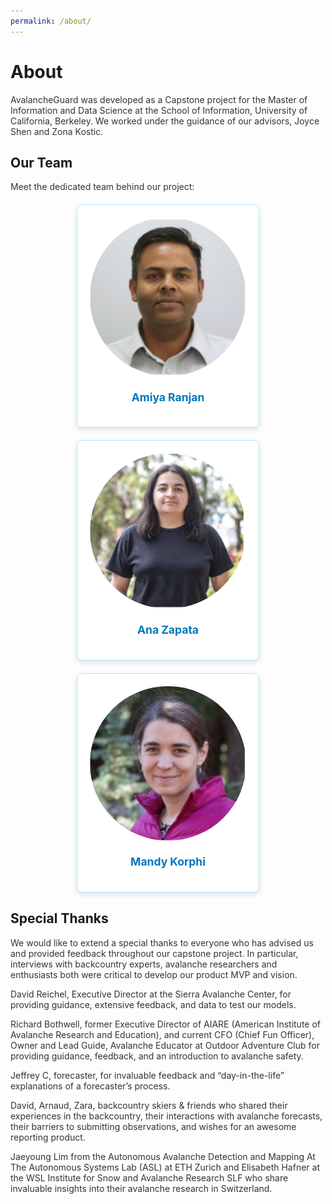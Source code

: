 ```yaml
---
permalink: /about/
---
```


# About

AvalancheGuard was developed as a Capstone project for the Master of Information and Data Science at the School of Information, University of California, Berkeley. We worked under the guidance of our advisors, Joyce Shen and Zona Kostic.

## Our Team

Meet the dedicated team behind our project:

<div class="team-container">
    <div class="team-member">
        <img src="https://raw.githubusercontent.com/AnaZapataG/avalanche-guard/master/assets/img/amiya.png" class="team-photo" alt="Amiya Ranjan">
        <h3>Amiya Ranjan</h3>
    </div>
    <div class="team-member">
        <img src="https://raw.githubusercontent.com/AnaZapataG/avalanche-guard/master/assets/img/ana.png" class="team-photo" alt="Ana Zapata">
        <h3>Ana Zapata</h3>
    </div>
    <div class="team-member">
        <img src="https://raw.githubusercontent.com/AnaZapataG/avalanche-guard/master/assets/img/mandy.png" class="team-photo" alt="Mandy Korphi">
        <h3>Mandy Korphi</h3>
    </div>
</div>

<style>
    .team-container {
        display: flex;
        justify-content: space-around;
        flex-wrap: wrap;
        gap: 20px;
        margin-top: 20px;
    }
    .team-member {
        background-color: #ffffff;
        border: 1px solid #b3e5fc;
        padding: 20px;
        border-radius: 8px;
        text-align: center;
        box-shadow: 0 4px 8px rgba(0, 0, 0, 0.1);
        width: 250px;
    }
    .team-photo {
        width: 100%;
        height: auto;
        border-radius: 50%;
        margin-bottom: 10px;
    }
    h3 {
        margin-top: 10px;
        font-size: 1.25em;
        color: #0277bd;
    }
    p {
        font-size: 1em;
        color: #333;
    }
</style>


## Special Thanks

We would like to extend a special thanks to everyone who has advised us and provided feedback throughout our capstone project. In particular, interviews with backcountry experts, avalanche researchers and enthusiasts both were critical to develop our product MVP and vision.

David Reichel, Executive Director at the Sierra Avalanche Center, for providing guidance, extensive feedback, and data to test our models.

Richard Bothwell, former Executive Director of AIARE (American Institute of Avalanche Research and Education), and current CFO (Chief Fun Officer), Owner and Lead Guide, Avalanche Educator at Outdoor Adventure Club for providing guidance, feedback, and an introduction to avalanche safety.

Jeffrey C, forecaster, for invaluable feedback and “day-in-the-life” explanations of a forecaster’s process.

David, Arnaud, Zara, backcountry skiers & friends who shared their experiences in the backcountry, their interactions with avalanche forecasts, their barriers to submitting observations, and wishes for an awesome reporting product.

Jaeyoung Lim from the Autonomous Avalanche Detection and Mapping At The Autonomous Systems Lab (ASL) at ETH Zurich and Elisabeth Hafner at the WSL Institute for Snow and Avalanche Research SLF who share invaluable insights into their avalanche research in Switzerland.
 
